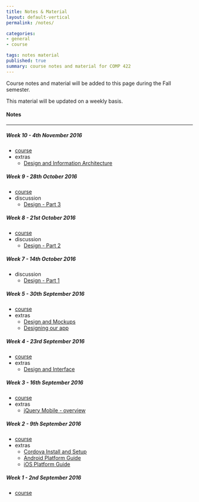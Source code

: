 ```yaml
---
title: Notes & Material
layout: default-vertical
permalink: /notes/

categories:
- general
- course

tags: notes material
published: true
summary: course notes and material for COMP 422
---
```


Course notes and material will be added to this page during the Fall semester.

This material will be updated on a weekly basis.

#### Notes

***

<!--##### Week 15 - 4th December 2015

  * [final report outline](/assets/docs/COMP388422-FinalReportOutline-2015.pdf)

##### Week 13 - 20th November 2015

  * [course](/assets/docs/Comp422-week13.pdf)

##### Week 12 - 13th November 2015

  * [course](/assets/docs/Comp422-week12.pdf)

##### Week 11 - 6th November 2015

  * [course](/assets/docs/Comp422-week11.pdf)

##### Week 10 - 30th October 2015

  * [course](/assets/docs/Comp422-week10.pdf)

##### Week 9 - 23rd October 2015

  * [course](/assets/docs/Comp422-week9.pdf)

##### Week 8 - 16th October 2015

  * N/A
-->

##### Week 10 - 4th November 2016

  * [course](/assets/docs/2016/comp422-week10.pdf)
  * extras
    * [Design and Information Architecture](/assets/docs/2016/extras/design-information-architecture.pdf)

##### Week 9 - 28th October 2016

  * [course](/assets/docs/2016/comp422-week9.pdf)
  * discussion
    * [Design - Part 3](/assets/docs/2016/discussion/422-design-part3.pdf)

##### Week 8 - 21st October 2016

  * [course](/assets/docs/2016/comp422-week8.pdf)
  * discussion
    * [Design - Part 2](/assets/docs/2016/discussion/422-design-part2.pdf)

##### Week 7 - 14th October 2016

  * discussion
    * [Design - Part 1](/assets/docs/2016/discussion/422-design-part1.pdf)

##### Week 5 - 30th September 2016

  * [course](/assets/docs/2016/comp422-week5.pdf)
  * extras
    * [Design and Mockups](/assets/docs/2016/extras/design-mockups.pdf)
    * [Designing our app](/assets/docs/2016/extras/design-our-app.pdf)

##### Week 4 - 23rd September 2016

  * [course](/assets/docs/2016/comp422-week4.pdf)
  * extras
    * [Design and Interface](/assets/docs/2016/extras/design-interface.pdf)

##### Week 3 - 16th September 2016

  * [course](/assets/docs/2016/comp422-week3.pdf)
  * extras
    * [jQuery Mobile - overview](/assets/docs/2016/extras/jquery-mobile-overview.pdf)

##### Week 2 - 9th September 2016

  * [course](/assets/docs/2016/comp422-week2.pdf)
  * extras
    * [Cordova Install and Setup](/assets/docs/2016/extras/cordova-install-setup.pdf)
    * [Android Platform Guide](/assets/docs/2016/extras/android-platform-guide.pdf)
    * [iOS Platform Guide](/assets/docs/2016/extras/ios-platform-guide.pdf)

##### Week 1 - 2nd September 2016

  * [course](/assets/docs/2016/comp422-week1.pdf)
